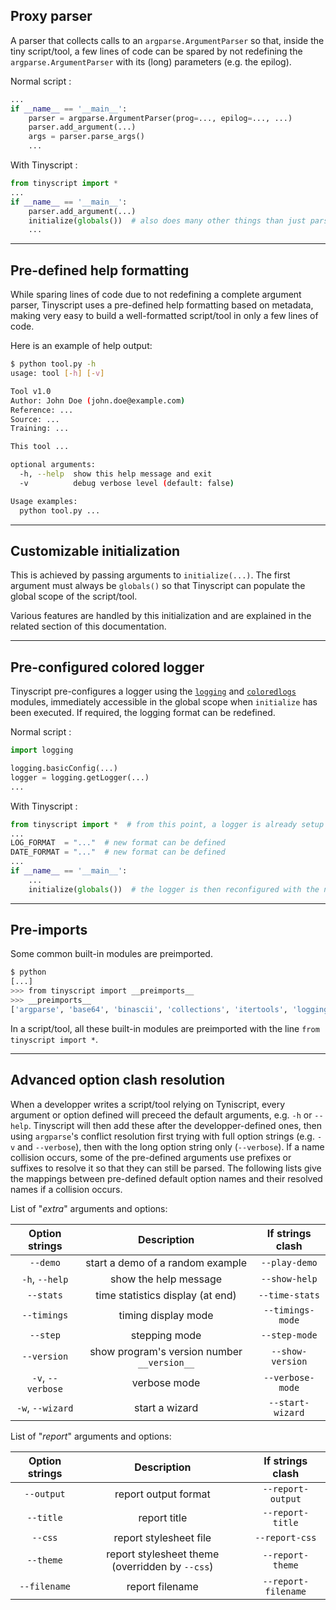 ## Proxy parser

A parser that collects calls to an `argparse.ArgumentParser` so that, inside the tiny script/tool, a few lines of code can be spared by not redefining the `argparse.ArgumentParser` with its (long) parameters (e.g. the epilog).

Normal script :

```python hl_lines="3 5"
...
if __name__ == '__main__':
    parser = argparse.ArgumentParser(prog=..., epilog=..., ...)
    parser.add_argument(...)
    args = parser.parse_args()
    ...
```

With Tinyscript :

```python hl_lines="5"
from tinyscript import *
...
if __name__ == '__main__':
    parser.add_argument(...)
    initialize(globals())  # also does many other things than just parsing !
    ...
```

-----

## Pre-defined help formatting

While sparing lines of code due to not redefining a complete argument parser, Tinyscript uses a pre-defined help formatting based on metadata, making very easy to build a well-formatted script/tool in only a few lines of code.

Here is an example of help output:

```sh
$ python tool.py -h
usage: tool [-h] [-v]

Tool v1.0
Author: John Doe (john.doe@example.com)
Reference: ...
Source: ...
Training: ...

This tool ...

optional arguments:
  -h, --help  show this help message and exit
  -v          debug verbose level (default: false)

Usage examples:
  python tool.py ...
```

-----

## Customizable initialization

This is achieved by passing arguments to `initialize(...)`. The first argument must always be `globals()` so that Tinyscript can populate the global scope of the script/tool.

Various features are handled by this initialization and are explained in the related section of this documentation.

-----

## Pre-configured colored logger

Tinyscript pre-configures a logger using the [`logging`](https://docs.python.org/3/howto/logging-cookbook.html) and [`coloredlogs`](https://github.com/xolox/python-coloredlogs) modules, immediately accessible in the global scope when `initialize` has been executed. If required, the logging format can be redefined.

Normal script :

```python hl_lines="3 4"
import logging

logging.basicConfig(...)
logger = logging.getLogger(...)
...
```

With Tinyscript :

```python hl_lines="8"
from tinyscript import *  # from this point, a logger is already setup
...
LOG_FORMAT  = "..."  # new format can be defined
DATE_FORMAT = "..."  # new format can be defined
...
if __name__ == '__main__':
    ...
    initialize(globals())  # the logger is then reconfigured with the new formats
```

-----

## Pre-imports

Some common built-in modules are preimported.

```sh
$ python
[...]
>>> from tinyscript import __preimports__
>>> __preimports__
['argparse', 'base64', 'binascii', 'collections', 'itertools', 'logging', 'os', 'random', 're', 'shutil', 'signal', 'string', 'sys', 'time']
```

In a script/tool, all these built-in modules are preimported with the line `from tinyscript import *`.

-----

## Advanced option clash resolution

When a developper writes a script/tool relying on Tyniscript, every argument or option defined will preceed the default arguments, e.g. `-h` or `--help`. Tinyscript will then add these after the developper-defined ones, then using `argparse`'s conflict resolution first trying with full option strings (e.g. `-v` and `--verbose`), then with the long option string only (`--verbose`). If a name collision occurs, some of the pre-defined arguments use prefixes or suffixes to resolve it so that they can still be parsed. The following lists give the mappings between pre-defined default option names and their resolved names if a collision occurs.


List of "*extra*" arguments and options:

**Option strings** | **Description** | **If strings clash**
:---: | :---: | :---:
`--demo` | start a demo of a random example | `--play-demo`
`-h`, `--help` | show the help message | `--show-help`
`--stats` | time statistics display (at end) | `--time-stats`
`--timings` | timing display mode | `--timings-mode`
`--step` | stepping mode | `--step-mode`
`--version` | show program's version number `__version__` | `--show-version`
`-v`, `--verbose` | verbose mode | `--verbose-mode`
`-w`, `--wizard` | start a wizard | `--start-wizard`

List of "*report*" arguments and options:

**Option strings** | **Description** | **If strings clash**
:---: | :---: | :---:
`--output` | report output format | `--report-output`
`--title` | report title | `--report-title`
`--css` | report stylesheet file | `--report-css`
`--theme` | report stylesheet theme (overridden by `--css`) | `--report-theme`
`--filename` | report filename | `--report-filename`

